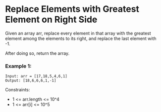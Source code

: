 # Replace Elements with Greatest Element on Right Side

Given an array arr, replace every element in that array with the greatest element among the elements to its right, and replace the last element with -1.

After doing so, return the array.

### Example 1:

```
Input: arr = [17,18,5,4,6,1]
Output: [18,6,6,6,1,-1]
```

Constraints:

- 1 <= arr.length <= 10^4
- 1 <= arr[i] <= 10^5
